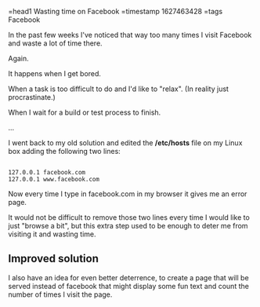 =head1 Wasting time on Facebook
=timestamp 1627463428
=tags Facebook



In the past few weeks I've noticed that way too many times I visit Facebook and waste a lot of time there.

Again.

It happens when I get bored.

When a task is too difficult to do and I'd like to "relax". (In reality just procrastinate.)

When I wait for a build or test process to finish.

...



I went back to my old solution and edited the <b>/etc/hosts</b> file on my Linux box
adding the following two lines:

<code>
127.0.0.1 facebook.com
127.0.0.1 www.facebook.com
</code>

Now every time I type in facebook.com in my browser it gives me an error page.

It would not be difficult to remove those two lines every time I would like to just "browse a bit",
but this extra step used to be enough to deter me from visiting it and wasting time.


<h2>Improved solution</h2>

I also have an idea for even better deterrence, to create a page that will be served instead of facebook
that might display some fun text and count the number of times I visit the page.

